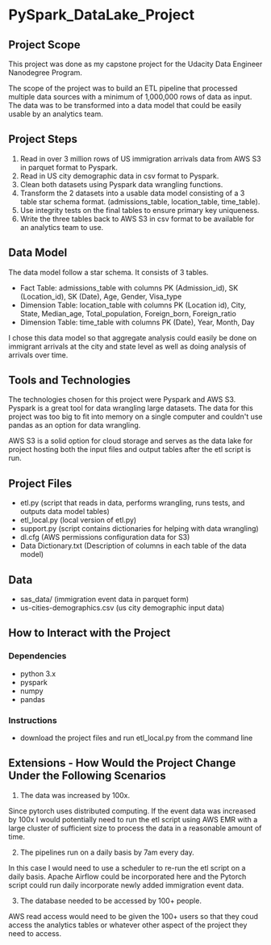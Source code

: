 # PySpark_DataLake_Project

## Project Scope

This project was done as my capstone project for the Udacity Data Engineer Nanodegree Program. 

The scope of the project was to build an ETL pipeline that processed multiple data sources with a minimum of 1,000,000 rows of data as input. The data was to be transformed into a data model that could be easily usable by an analytics team.

## Project Steps
1. Read in over 3 million rows of US immigration arrivals data from AWS S3 in parquet format to Pyspark.
2. Read in US city demographic data in csv format to Pyspark.
3. Clean both datasets using Pyspark data wrangling functions.
4. Transform the 2 datasets into a usable data model consisting of a 3 table star schema format. (admissions_table, location_table, time_table).
5. Use integrity tests on the final tables to ensure primary key uniqueness.
6. Write the three tables back to AWS S3 in csv format to be available for an analytics team to use.

## Data Model

The data model follow a star schema. It consists of 3 tables.

- Fact Table: admissions_table with columns PK (Admission_id), SK (Location_id), SK (Date), Age, Gender, Visa_type
- Dimension Table: location_table with columns PK (Location id), City, State, Median_age, Total_population, Foreign_born, Foreign_ratio
- Dimension Table: time_table with columns PK (Date), Year, Month, Day

I chose this data model so that aggregate analysis could easily be done on immigrant arrivals at the city and state level as well as doing analysis of arrivals over time.

## Tools and Technologies

The technologies chosen for this project were Pyspark and AWS S3.
Pyspark is a great tool for data wrangling large datasets. The data for this project was too big to fit into memory on a single computer and couldn't use pandas as an option for data wrangling. 

AWS S3 is a solid option for cloud storage and serves as the data lake for project hosting both the input files and output tables after the etl script is run.

## Project Files

- etl.py (script that reads in data, performs wrangling, runs tests, and outputs data model tables)
- etl_local.py (local version of etl.py)
- support.py (script contains dictionaries for helping with data wrangling)
- dl.cfg (AWS permissions configuration data for S3)
- Data Dictionary.txt (Description of columns in each table of the data model)

## Data
- sas_data/ (immigration event data in parquet form)
- us-cities-demographics.csv (us city demographic input data)



## How to Interact with the Project

### Dependencies
- python 3.x
- pyspark
- numpy
- pandas

### Instructions
- download the project files and run etl_local.py from the command line 

## Extensions - How Would the Project Change Under the Following Scenarios

1. The data was increased by 100x.

Since pytorch uses distributed computing. If the event data was increased by 100x I would potentially need to run the etl script using AWS EMR with a large cluster of sufficient size to process the data in a reasonable amount of time.

2. The pipelines run on a daily basis by 7am every day.

In this case I would need to use a scheduler to re-run the etl script on a daily basis. Apache Airflow could be incorporated here and the Pytorch script could run daily incorporate newly added immigration event data.

3. The database needed to be accessed by 100+ people.

AWS read access would need to be given the 100+ users so that they coud access the analytics tables or whatever other aspect of the project they need to access.

